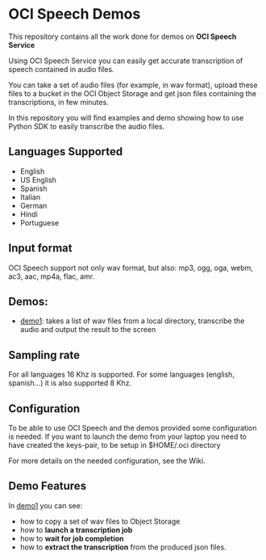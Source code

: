 # OCI Speech Demos
This repository contains all the work done for demos on **OCI Speech Service**

Using OCI Speech Service you can easily get accurate transcription of speech contained in audio files.

You can take a set of audio files (for example, in wav format), upload these files to a bucket in the OCI Object Storage and
get json files containing the transcriptions, in few minutes.

In this repository you will find examples and demo showing how to use Python SDK to easily transcribe the audio files.

## Languages Supported
* English
* US English
* Spanish
* Italian
* German
* Hindi
* Portuguese

## Input format
OCI Speech support not only wav format, but also: mp3, ogg, oga, webm, ac3, aac, mp4a, flac, amr.

## Demos:
* [demo1](./demo1_main.py): takes a list of wav files from a local directory, transcribe the audio and output the result to the screen

## Sampling rate
For all languages 16 Khz is supported. For some languages (english, spanish...) it is also supported 8 Khz.

## Configuration
To be able to use OCI Speech and the demos provided some configuration is needed.
If you want to launch the demo from your laptop you need to have created the keys-pair, to be setup in $HOME/.oci directory

For more details on the needed configuration, see the Wiki.

## Demo Features
In [demo1](./demo1_main.py) you can see: 
* how to copy a set of wav files to Object Storage
* how to **launch a transcription job**
* how to **wait for job completion**
* how to **extract the transcription** from the produced json files.

